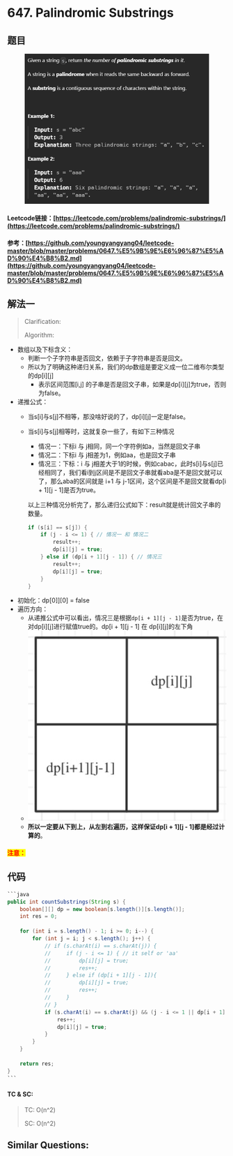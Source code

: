 # 647. Palindromic Substrings

## 题目

<figure><img src="../../.gitbook/assets/image (8).png" alt=""><figcaption></figcaption></figure>

#### Leetcode链接：[https://leetcode.com/problems/palindromic-substrings/](https://leetcode.com/problems/palindromic-substrings/)

#### 参考：[https://github.com/youngyangyang04/leetcode-master/blob/master/problems/0647.%E5%9B%9E%E6%96%87%E5%AD%90%E4%B8%B2.md](https://github.com/youngyangyang04/leetcode-master/blob/master/problems/0647.%E5%9B%9E%E6%96%87%E5%AD%90%E4%B8%B2.md)

## 解法一

> Clarification:&#x20;
>
> Algorithm:&#x20;

* 数组以及下标含义：
  * 判断一个子字符串是否回文，依赖于子字符串是否是回文。
  * 所以为了明确这种递归关系，我们的dp数组是要定义成一位二维布尔类型的dp\[i]\[j]
    * 表示区间范围\[i,j] 的子串是否是回文子串，如果是dp\[i]\[j]为true，否则为false。
* 递推公式：
  * 当s\[i]与s\[j]不相等，那没啥好说的了，dp\[i]\[j]一定是false。
  *   当s\[i]与s\[j]相等时，这就复杂一些了，有如下三种情况

      * 情况一：下标i 与 j相同，同一个字符例如a，当然是回文子串
      * 情况二：下标i 与 j相差为1，例如aa，也是回文子串
      * 情况三：下标：i 与 j相差大于1的时候，例如cabac，此时s\[i]与s\[j]已经相同了，我们看i到j区间是不是回文子串就看aba是不是回文就可以了，那么aba的区间就是 i+1 与 j-1区间，这个区间是不是回文就看dp\[i + 1]\[j - 1]是否为true。

      以上三种情况分析完了，那么递归公式如下：result就是统计回文子串的数量。

      ```java
      if (s[i] == s[j]) {
          if (j - i <= 1) { // 情况一 和 情况二
              result++;
              dp[i][j] = true;
          } else if (dp[i + 1][j - 1]) { // 情况三
              result++;
              dp[i][j] = true;
          }
      }
      ```
* 初始化：dp\[0]]\[0] = false
* 遍历方向：
  * 从递推公式中可以看出，情况三是根据`dp[i + 1][j - 1]`是否为true，在对dp\[i]\[j]进行赋值true的。dp\[i + 1]\[j - 1] 在 dp\[i]\[j]的左下角
  * ![](<../../.gitbook/assets/image (9).png>)
  * **所以一定要从下到上，从左到右遍历，这样保证dp\[i + 1]\[j - 1]都是经过计算的**。

#### <mark style="color:red;">注意：</mark>

## 代码

````java
```java
public int countSubstrings(String s) {
    boolean[][] dp = new boolean[s.length()][s.length()];
    int res = 0;

    for (int i = s.length() - 1; i >= 0; i--) {
        for (int j = i; j < s.length(); j++) {
            // if (s.charAt(i) == s.charAt(j)) {
            //     if (j - i <= 1) { // it self or 'aa'
            //         dp[i][j] = true;
            //         res++;
            //     } else if (dp[i + 1][j - 1]){
            //         dp[i][j] = true;
            //         res++;
            //     }
            // }
            if (s.charAt(i) == s.charAt(j) && (j - i <= 1 || dp[i + 1][j - 1])) {
                res++;
                dp[i][j] = true;
            }
        }
    }

    return res;
}
```
````

#### TC & SC:&#x20;

> TC: O(n^2)
>
> SC: O(n^2)

## **Similar Questions:**&#x20;
